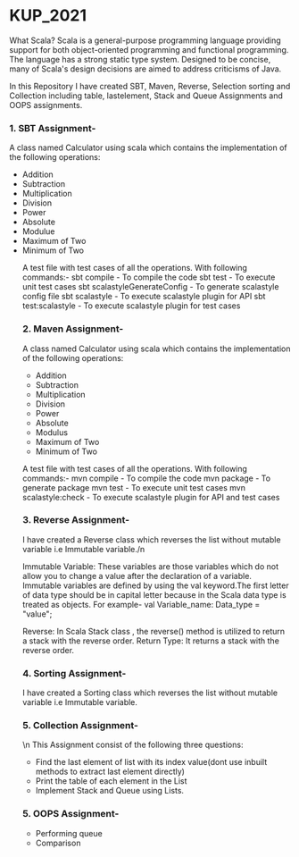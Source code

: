 # KUP_2021

What Scala? Scala is a general-purpose programming language providing support for both object-oriented programming and functional programming. The language has a strong static type system. Designed to be concise, many of Scala's design decisions are aimed to address criticisms of Java.

In this Repository 
I have created SBT, Maven, Reverse, Selection sorting and Collection including table, lastelement, Stack and Queue Assignments and OOPS assignments.

<H3>1. SBT Assignment-</H3>
A class named Calculator using scala which contains the implementation of the following operations:
<ul>
<li>Addition</li>
<li>Subtraction</li>
<li>Multiplication</li>
<li>Division</li>
<li>Power</li>
<li>Absolute</li>
<li>Modulue</li>
<li>Maximum of Two</li>
<li>Minimum of Two</li>

A test file with test cases of all the operations.
With following commands:-
sbt compile - To compile the code
sbt test - To execute unit test cases
sbt scalastyleGenerateConfig - To generate scalastyle config file
sbt scalastyle - To execute scalastyle plugin for API
sbt test:scalastyle - To execute scalastyle plugin for test cases

<H3>2. Maven Assignment-</H3>
A class named Calculator using scala which contains the implementation of the following operations:
<ul>
<li>Addition</li>
<li>Subtraction</li>
<li>Multiplication</li>
<li>Division</li>
<li>Power</li>
<li>Absolute</li>
<li>Modulus</li>
<li>Maximum of Two</li>
<li>Minimum of Two</li>
</ul>

A test file with test cases of all the operations.
With following commands:-
mvn compile - To compile the code
mvn package - To generate package
mvn test - To execute unit test cases
mvn scalastyle:check - To execute scalastyle plugin for API and test cases

<H3>3. Reverse Assignment-</H3>
I have created a Reverse class which reverses the list without mutable variable i.e Immutable variable./n

Immutable Variable: These variables are those variables which do not allow you to change a value after the declaration of a variable. Immutable variables are defined by using the val keyword.The first letter of data type should be in capital letter because in the Scala data type is treated as objects. For example- val Variable_name: Data_type = "value";

Reverse: In Scala Stack class , the reverse() method is utilized to return a stack with the reverse order. Return Type: It returns a stack with the reverse order.

<H3>4. Sorting Assignment-</H3>
I have created a Sorting class which reverses the list without mutable variable i.e Immutable variable.

<H3>5. Collection Assignment-</H3>\n
This Assignment consist of the following three questions:
<ul>
<li>Find the last element of list with its index value(dont use inbuilt methods to extract last element directly)</li>
<li>Print the table of each element in the List</li>
<li>Implement Stack and Queue using Lists.</li>
  </ul>


<H3>5. OOPS Assignment-</H3>
<ul> 
  <li> Performing queue </li>
  <li> Comparison </li>
  </ul>



